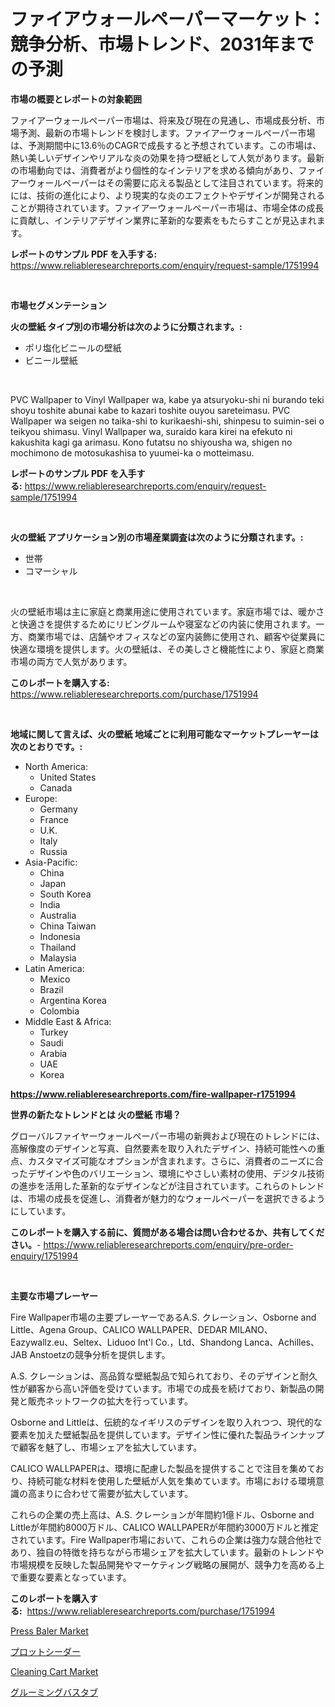 <p><h1>ファイアウォールペーパーマーケット：競争分析、市場トレンド、2031年までの予測</h1></p><p><strong>市場の概要とレポートの対象範囲</strong></p>
<p><p>ファイアーウォールペーパー市場は、将来及び現在の見通し、市場成長分析、市場予測、最新の市場トレンドを検討します。ファイアーウォールペーパー市場は、予測期間中に13.6％のCAGRで成長すると予想されています。この市場は、熱い美しいデザインやリアルな炎の効果を持つ壁紙として人気があります。最新の市場動向では、消費者がより個性的なインテリアを求める傾向があり、ファイアーウォールペーパーはその需要に応える製品として注目されています。将来的には、技術の進化により、より現実的な炎のエフェクトやデザインが開発されることが期待されています。ファイアーウォールペーパー市場は、市場全体の成長に貢献し、インテリアデザイン業界に革新的な要素をもたらすことが見込まれます。</p></p>
<p><strong>レポートのサンプル PDF を入手する:</strong> <a href="https://www.reliableresearchreports.com/enquiry/request-sample/1751994">https://www.reliableresearchreports.com/enquiry/request-sample/1751994</a></p>
<p>&nbsp;</p>
<p><strong>市場セグメンテーション</strong></p>
<p><strong>火の壁紙 タイプ別の市場分析は次のように分類されます。:</strong></p>
<p><ul><li>ポリ塩化ビニールの壁紙</li><li>ビニール壁紙</li></ul></p>
<p>&nbsp;</p>
<p><p>PVC Wallpaper to Vinyl Wallpaper wa, kabe ya atsuryoku-shi ni burando teki shoyu toshite abunai kabe to kazari toshite ouyou sareteimasu. PVC Wallpaper wa seigen no taika-shi to kurikaeshi-shi, shinpesu to suimin-sei o teikyou shimasu. Vinyl Wallpaper wa, suraido kara kirei na efekuto ni kakushita kagi ga arimasu. Kono futatsu no shiyousha wa, shigen no mochimono de motosukashisa to yuumei-ka o motteimasu.</p></p>
<p><strong>レポートのサンプル PDF を入手する:</strong>&nbsp;<a href="https://www.reliableresearchreports.com/enquiry/request-sample/1751994">https://www.reliableresearchreports.com/enquiry/request-sample/1751994</a></p>
<p>&nbsp;</p>
<p><strong> 火の壁紙 アプリケーション別の市場産業調査は次のように分類されます。:</strong></p>
<p><ul><li>世帯</li><li>コマーシャル</li></ul></p>
<p>&nbsp;</p>
<p><p>火の壁紙市場は主に家庭と商業用途に使用されています。家庭市場では、暖かさと快適さを提供するためにリビングルームや寝室などの内装に使用されます。一方、商業市場では、店舗やオフィスなどの室内装飾に使用され、顧客や従業員に快適な環境を提供します。火の壁紙は、その美しさと機能性により、家庭と商業市場の両方で人気があります。</p></p>
<p><strong>このレポートを購入する:</strong>&nbsp; <a href="https://www.reliableresearchreports.com/purchase/1751994">https://www.reliableresearchreports.com/purchase/1751994</a></p>
<p>&nbsp;</p>
<p><strong>地域に関して言えば、火の壁紙 地域ごとに利用可能なマーケットプレーヤーは次のとおりです。:</strong></p>
<p><ul>
    <li>
        North America:
        <ul>
            <li>United States</li>
            <li>Canada</li>
        </ul>
    </li>
    <li>
        Europe:
        <ul>
            <li>Germany</li>
            <li>France</li>
            <li>U.K.</li>
            <li>Italy</li>
            <li>Russia</li>
        </ul>
    </li>
    <li>
        Asia-Pacific:
        <ul>
            <li>China</li>
            <li>Japan</li>
            <li>South Korea</li>
            <li>India</li>
            <li>Australia</li>
            <li>China Taiwan</li>
            <li>Indonesia</li>
            <li>Thailand</li>
            <li>Malaysia</li>
        </ul>
    </li>
    <li>
        Latin America:
        <ul>
            <li>Mexico</li>
            <li>Brazil</li>
            <li>Argentina Korea</li>
            <li>Colombia</li>
        </ul>
    </li>
    <li>
        Middle East & Africa:
        <ul>
            <li>Turkey</li>
            <li>Saudi</li>
            <li>Arabia</li>
            <li>UAE</li>
            <li>Korea</li>
        </ul>
    </li>
    </ul></p>
<p><strong><a href="https://www.reliableresearchreports.com/fire-wallpaper-r1751994">https://www.reliableresearchreports.com/fire-wallpaper-r1751994</a></strong>&nbsp;</p>
<p><strong>世界の新たなトレンドとは 火の壁紙 市場？</strong></p>
<p><p>グローバルファイヤーウォールペーパー市場の新興および現在のトレンドには、高解像度のデザインと写真、自然要素を取り入れたデザイン、持続可能性への重点、カスタマイズ可能なオプションが含まれます。さらに、消費者のニーズに合ったデザインや色のバリエーション、環境にやさしい素材の使用、デジタル技術の進歩を活用した革新的なデザインなどが注目されています。これらのトレンドは、市場の成長を促進し、消費者が魅力的なウォールペーパーを選択できるようにしています。</p></p>
<p><strong>このレポートを購入する前に、質問がある場合は問い合わせるか、共有してください。</strong>- <a href="https://www.reliableresearchreports.com/enquiry/pre-order-enquiry/1751994">https://www.reliableresearchreports.com/enquiry/pre-order-enquiry/1751994</a></p>
<p>&nbsp;</p>
<p><strong>主要な市場プレーヤー</strong></p>
<p><p>Fire Wallpaper市場の主要プレーヤーであるA.S. クレーション、Osborne and Little、Agena Group、CALICO WALLPAPER、DEDAR MILANO、Eazywallz.eu、Seltex、Liduoo Int'l Co.，Ltd、Shandong Lanca、Achilles、JAB Anstoetzの競争分析を提供します。</p><p>A.S. クレーションは、高品質な壁紙製品で知られており、そのデザインと耐久性が顧客から高い評価を受けています。市場での成長を続けており、新製品の開発と販売ネットワークの拡大を行っています。</p><p>Osborne and Littleは、伝統的なイギリスのデザインを取り入れつつ、現代的な要素を加えた壁紙製品を提供しています。デザイン性に優れた製品ラインナップで顧客を魅了し、市場シェアを拡大しています。</p><p>CALICO WALLPAPERは、環境に配慮した製品を提供することで注目を集めており、持続可能な材料を使用した壁紙が人気を集めています。市場における環境意識の高まりに合わせて需要が拡大しています。</p><p>これらの企業の売上高は、A.S. クレーションが年間約1億ドル、Osborne and Littleが年間約8000万ドル、CALICO WALLPAPERが年間約3000万ドルと推定されています。Fire Wallpaper市場において、これらの企業は強力な競合他社であり、独自の特徴を持ちながら市場シェアを拡大しています。最新のトレンドや市場規模を反映した製品開発やマーケティング戦略の展開が、競争力を高める上で重要な要素となっています。</p></p>
<p><strong>このレポートを購入する:</strong>&nbsp;&nbsp;<a href="https://www.reliableresearchreports.com/purchase/1751994">https://www.reliableresearchreports.com/purchase/1751994</a></p>
<p><p><a href="https://github.com/nathandecarvalho/Market-Research-Report-List-2/blob/main/press-baler-market.md">Press Baler Market</a></p><p><a href="https://medium.com/@thomasbaker655/%E3%83%97%E3%83%AD%E3%83%83%E3%83%88%E3%82%B7%E3%83%BC%E3%83%80%E3%83%BC%E3%83%9E%E3%83%BC%E3%82%B1%E3%83%83%E3%83%88%E3%82%A4%E3%83%B3%E3%82%B5%E3%82%A4%E3%83%88-%E5%B8%82%E5%A0%B4%E5%8B%95%E5%90%91-%E6%88%90%E9%95%B7-2024%E5%B9%B4%E3%81%8B%E3%82%892031%E5%B9%B4%E3%81%BE%E3%81%A7%E3%81%AE%E4%BA%88%E6%B8%AC-bb61293ef50e">プロットシーダー</a></p><p><a href="https://github.com/kosella/Market-Research-Report-List-2/blob/main/cleaning-cart-market.md">Cleaning Cart Market</a></p><p><a href="https://medium.com/@jarredmertz53/%E3%82%B0%E3%83%AB%E3%83%BC%E3%83%9F%E3%83%B3%E3%82%B0%E3%83%90%E3%82%B9%E3%82%BF%E3%83%96%E5%B8%82%E5%A0%B4-%E6%88%90%E5%8A%9F%E3%81%99%E3%82%8B%E3%83%93%E3%82%B8%E3%83%8D%E3%82%B9%E6%88%A6%E7%95%A5%E3%81%AE%E9%8D%B5%E3%81%AF2031%E5%B9%B4%E3%81%BE%E3%81%A7%E3%81%AE%E4%BA%88%E6%B8%AC-180fedef90fa">グルーミングバスタブ</a></p></p>